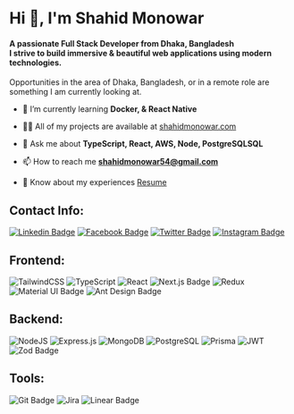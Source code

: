 <h1 align="left">Hi 👋, I'm Shahid Monowar</h1>
<h4 align="left">A passionate Full Stack Developer from Dhaka, Bangladesh</br>I strive to build immersive & beautiful web applications using modern technologies.</h4>

Opportunities in the area of Dhaka, Bangladesh, or in a remote role are something I am currently looking at.


- 🌱 I’m currently learning **Docker, & React Native**

- 👨‍💻 All of my projects are available at [shahidmonowar.com](https://shahidmonowar.com/)

- 💬 Ask me about **TypeScript, React, AWS, Node, PostgreSQLSQL**

- 📫 How to reach me **shahidmonowar54@gmail.com**

- 📄 Know about my experiences [Resume](https://drive.google.com/file/d/1vp6U5XNzyEoZW317hAaOYe6fK4Bhx1lP/view)

## Contact Info:

[![Linkedin Badge](https://img.shields.io/badge/LinkedIn-0077B5?style=for-the-badge&logo=linkedin&logoColor=white)](https://www.linkedin.com/in/shahid-monowar-/)
[![Facebook Badge](https://img.shields.io/badge/Facebook-1877F2?style=for-the-badge&logo=facebook&logoColor=white)](https://www.facebook.com/mdshahidmonowar)
[![Twitter Badge](https://img.shields.io/badge/Twitter-1877F5?style=for-the-badge&logo=twitter&logoColor=white)](https://twitter.com/ShahidMonowar)
[![Instagram Badge](https://img.shields.io/badge/Instagram-E4405F?style=for-the-badge&logo=instagram&logoColor=white)](https://www.instagram.com/shahidmonowar/)

## Frontend:
![TailwindCSS](https://img.shields.io/badge/tailwindcss-%2338B2AC.svg?style=for-the-badge&logo=tailwind-css&logoColor=white) ![TypeScript](https://img.shields.io/badge/TypeScript-007ACC?style=for-the-badge&logo=typescript&logoColor=white) ![React](https://img.shields.io/badge/react-%2320232a.svg?style=for-the-badge&logo=react&logoColor=%2361DAFB) ![Next.js Badge](https://img.shields.io/badge/Next.js-000?style=for-the-badge&logo=nextdotjs&logoColor=fff) ![Redux](https://img.shields.io/badge/redux-%23593d88.svg?style=for-the-badge&logo=redux&logoColor=white) ![Material UI Badge](https://img.shields.io/badge/Material--UI-0081CB?style=for-the-badge&logo=material-ui&logoColor=white) ![Ant Design Badge](https://img.shields.io/badge/Ant%20Design-0170FE?style=for-the-badge&logo=antdesign&logoColor=fff) 

## Backend:
![NodeJS](https://img.shields.io/badge/node.js-6DA55F?style=for-the-badge&logo=node.js&logoColor=white) ![Express.js](https://img.shields.io/badge/express.js-%23404d59.svg?style=for-the-badge&logo=express&logoColor=%2361DAFB) ![MongoDB](https://img.shields.io/badge/MongoDB-%234ea94b.svg?style=for-the-badge&logo=mongodb&logoColor=white) ![PostgreSQL](https://img.shields.io/badge/PostgreSQL-316192?style=for-the-badge&logo=postgresql&logoColor=white) ![Prisma](https://img.shields.io/badge/Prisma-3982CE?style=for-the-badge&logo=Prisma&logoColor=white) ![JWT](https://img.shields.io/badge/json%20web%20tokens-323330?style=for-the-badge&logo=json-web-tokens&logoColor=pink) ![Zod Badge](https://img.shields.io/badge/Zod-3E67B1?style=for-the-badge&logo=zod&logoColor=fff) 

## Tools:
![Git Badge](https://img.shields.io/badge/git-f34f29?style=for-the-badge&logo=git&logoColor=white) ![Jira](https://img.shields.io/badge/Jira-0052CC?style=for-the-badge&logo=Jira&logoColor=white) ![Linear Badge](https://img.shields.io/badge/Linear-5E6AD2?logo=linear&logoColor=fff&style=for-the-badge)

